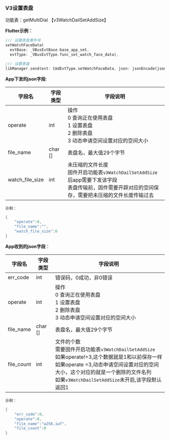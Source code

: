 ### V3设置表盘

功能表：getMultiDial 【v3WatchDailSetAddSize】

**Flutter示例：**

```dart
/// 设置表盘事件号
setWatchFaceData(
  evtBase: _VBusEvtBase.base_app_set,
  evtType: _VBusEvtType.func_set_watch_face_data),

/// 设置表盘
libManager.send(evt: CmdEvtType.setWatchFaceData, json: jsonEncode(json));
```



**App下发的json字段**:

| 字段名          | 字段类型 | 字段说明                                                     |
| --------------- | -------- | ------------------------------------------------------------ |
| operate         | int      | 操作 <br />0  查询正在使用表盘<br />1 设置表盘<br />2 删除表盘<br />3 动态申请空间设置对应的空间大小 |
| file_name       | char []   | 表盘名，最大值29个字节                                     |
| watch_file_size | int      | 未压缩的文件长度<br />固件开启功能表`v3WatchDailSetAddSize`后app需要下发该字段<br />表盘传输前，固件需要开辟对应的空间保存，需要把未压缩的文件长度传输过去 |

`示例：`

```c
{
    "operate":0,
    "file_name":"",
    "watch_file_size":0
}
```
**App收到的json字段**：

| 字段名     | 字段类型 | 字段说明                                                     |
| ---------- | -------- | ------------------------------------------------------------ |
| err_code   | int      | 错误码，0成功，非0错误                                       |
| operate    | int      | 操作 <br />0  查询正在使用表盘<br />1 设置表盘<br />2 删除表盘<br />3 动态申请空间设置对应的空间大小 |
| file_name  | char []   | 表盘名，最大值29个字节                                      |
| file_count | int      | 文件的个数<br />需要固件开启功能表`v3WatchDailSetAddSize`<br />如果operate!=3,这个数据就是1和以前保存一样<br />如果operate =3,动态申请空间设置对应的空间大小，这个对应的就是一个删除的文件名列<br />如果`v3WatchDailSetAddSize`未开启,该字段默认返回1 |

`示例：`

```c
{
    "err_code":0,
    "operate":0,
    "file_name":"w256.iwf",
    "file_count":0
}
```